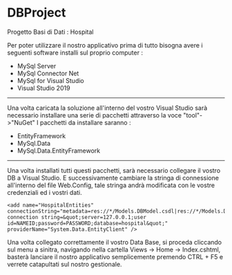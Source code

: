 # DBProject

Progetto Basi di Dati : Hospital


Per poter utilizzare il nostro applicativo prima di tutto bisogna avere i seguenti software installi sul proprio computer : 
  - MySql Server 
  - MySql Connector Net
  - MySql for Visual Studio
  - Visual Studio 2019
------------------------------------------


Una volta caricata la soluzione all'interno del vostro Visual Studio sarà necessario installare una serie di pacchetti attraverso la voce
"tool"->"NuGet"
I pacchetti da installare saranno :   
  - EntityFramework
  - MySql.Data
  - MySql.Data.EntityFramework

------------------------------------------

Una volta installati tutti questi pacchetti, sarà necessario collegare il vostro DB a Visual Studio. E successivamente cambiare la stringa di connessione all'interno del file Web.Config, tale stringa andrà modificata con le vostre credenziali ed i vostri dati.


```
<add name="HospitalEntities" connectionString="metadata=res://*/Models.DBModel.csdl|res://*/Models.DBModel.ssdl|res://*/Models.DBModel.msl;provider=MySql.Data.MySqlClient;provider connection string=&quot;server=127.0.0.1;user id=NAMEID;password=PASSWORD;database=hospital&quot;" providerName="System.Data.EntityClient" />
```

Una volta collegato correttamente il vostro Data Base, si proceda cliccando sul menu a sinitra, navigando nella cartella Views -> Home -> Index.cshtml, 
basterà lanciare il nostro applicativo semplicemente premendo CTRL + F5 e verrete catapultati sul nostro gestionale.



